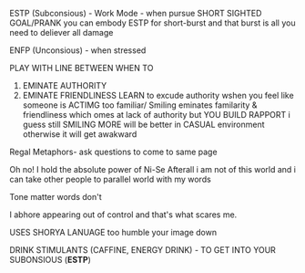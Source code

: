 ESTP (Subconsious) - Work Mode - when pursue SHORT SIGHTED GOAL/PRANK you can embody ESTP for short-burst and that burst is all you need to deliever all damage

ENFP (Unconsious) - when stressed  

PLAY WITH LINE BETWEEN WHEN TO 
1) EMINATE AUTHORITY
2) EMINATE FRIENDLINESS
LEARN to excude authority wshen you feel like someone is ACTIMG too familiar/
Smiling eminates familarity & friendliness which omes at lack of authority but YOU BUILD RAPPORT i guess still SMILING MORE will be better in CASUAL environment otherwise it will get awakward

Regal
Metaphors- ask questions to come to same page

Oh no! I hold the absolute power of Ni-Se
Afterall i am not of this world and i can take other people to parallel world with my words

Tone matter words don't 

I abhore appearing out of control and that's what scares me.

USES SHORYA LANUAGE too humble your image down 

DRINK STIMULANTS (CAFFINE, ENERGY DRINK) - TO GET INTO YOUR SUBONSIOUS (**ESTP**)


